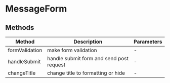# MessageForm

## Methods

<!-- @vuese:MessageForm:methods:start -->
|Method|Description|Parameters|
|---|---|---|
|formValidation|make form validation|-|
|handleSubmit|handle submit form and send post request|-|
|changeTitle|change title to formatting or hide|-|

<!-- @vuese:MessageForm:methods:end -->


